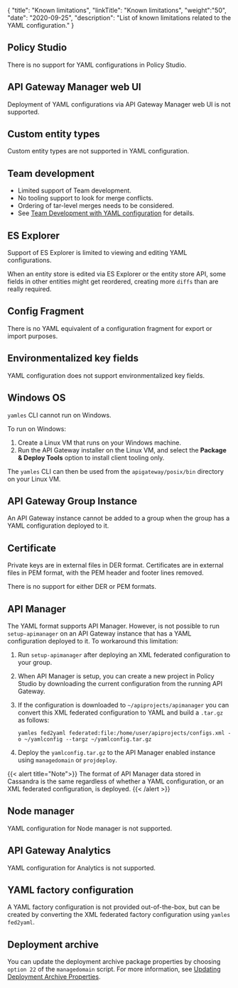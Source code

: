 {
"title": "Known limitations",
"linkTitle": "Known limitations",
"weight":"50",
"date": "2020-09-25",
"description": "List of known limitations related to the YAML configuration."
}

## Policy Studio

There is no support for YAML configurations in Policy Studio.

## API Gateway Manager web UI

Deployment of YAML configurations via API Gateway Manager web UI is not supported.

## Custom entity types

Custom entity types are not supported in YAML configuration.

## Team development

* Limited support of Team development.
* No tooling support to look for merge conflicts.
* Ordering of tar-level merges needs to be considered.
* See [Team Development with YAML configuration](/docs/apim_yamles/apim_yamles_references/yamles_team_development) for details.

## ES Explorer

Support of ES Explorer is limited to viewing and editing YAML configurations.

When an entity store is edited via ES Explorer or the entity store API, some fields in other entities might get reordered, creating more `diffs` than are really required.

## Config Fragment

There is no YAML equivalent of a configuration fragment for export or import purposes.

## Environmentalized key fields

YAML configuration does not support environmentalized key fields.

## Windows OS

`yamles` CLI cannot run on Windows.

To run on Windows:

1. Create a Linux VM that runs on your Windows machine.
2. Run the API Gateway installer on the Linux VM, and select the **Package & Deploy Tools** option to install client tooling only.

The `yamles` CLI can then be used from the `apigateway/posix/bin` directory on your Linux VM.

## API Gateway Group Instance

An API Gateway instance cannot be added to a group when the group has a YAML configuration deployed to it.

## Certificate

Private keys are in external files in DER format.
Certificates are in external files in PEM format, with the PEM header and footer lines removed.

There is no support for either DER or PEM formats.

## API Manager

The YAML format supports API Manager. However, is not possible to run `setup-apimanager` on an API Gateway instance that has a YAML configuration deployed to it. To workaround this limitation:

1. Run `setup-apimanager` after deploying an XML federated configuration to your group.
2. When API Manager is setup, you can create a new project in Policy Studio by downloading the current configuration from the running API Gateway.
3. If the configuration is downloaded to `~/apiprojects/apimanager` you can convert this XML federated configuration to YAML and build a `.tar.gz` as follows:

    ```
    yamles fed2yaml federated:file:/home/user/apiprojects/configs.xml -o ~/yamlconfig --targz ~/yamlconfig.tar.gz
    ```

4. Deploy the `yamlconfig.tar.gz` to the API Manager enabled instance using `managedomain` or `projdeploy`.

{{< alert title="Note">}}
The format of API Manager data stored in Cassandra is the same regardless of whether a YAML configuration, or an XML federated configuration, is deployed.
{{< /alert >}}

## Node manager

YAML configuration for Node manager is not supported.

## API Gateway Analytics

YAML configuration for Analytics is not supported.

## YAML factory configuration

A YAML factory configuration is not provided out-of-the-box, but can be created by converting the XML federated factory configuration using `yamles fed2yaml`.

## Deployment archive

You can update the deployment archive package properties by choosing `option 22` of the `managedomain` script. For more information, see [Updating Deployment Archive Properties](/docs/apim_yamles/yamles_packaging_deployment/#updating-deployment-archive-properties).

